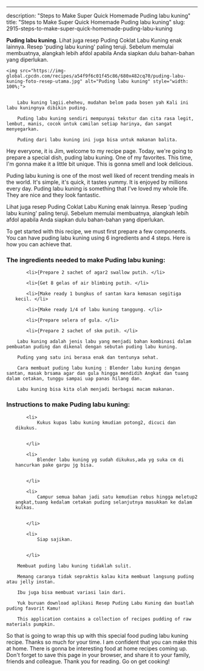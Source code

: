 ---
description: "Steps to Make Super Quick Homemade Puding labu kuning"
title: "Steps to Make Super Quick Homemade Puding labu kuning"
slug: 2915-steps-to-make-super-quick-homemade-puding-labu-kuning

<p>
	<strong>Puding labu kuning</strong>. 
	Lihat juga resep Puding Coklat Labu Kuning enak lainnya. Resep &#39;puding labu kuning&#39; paling teruji. Sebelum memulai membuatnya, alangkah lebih afdol apabila Anda siapkan dulu bahan-bahan yang diperlukan.
</p>
<p>
	
	<img src="https://img-global.cpcdn.com/recipes/a54f9f6c01f45c86/680x482cq70/puding-labu-kuning-foto-resep-utama.jpg" alt="Puding labu kuning" style="width: 100%;">
	
	
		Labu kuning lagii.eheheu, mudahan belom pada bosen yah Kali ini labu kuningnya dibikin puding.
	
		Puding labu kuning sendiri mempunyai tekstur dan cita rasa legit, lembut, manis, cocok untuk camilan setiap harinya, dan sangat menyegarkan.
	
		Puding dari labu kuning ini juga bisa untuk makanan balita.
	
</p>
<p>
	Hey everyone, it is Jim, welcome to my recipe page. Today, we're going to prepare a special dish, puding labu kuning. One of my favorites. This time, I'm gonna make it a little bit unique. This is gonna smell and look delicious.
</p>
	
<p>
	Puding labu kuning is one of the most well liked of recent trending meals in the world. It's simple, it's quick, it tastes yummy. It is enjoyed by millions every day. Puding labu kuning is something that I've loved my whole life. They are nice and they look fantastic.
</p>
<p>
	Lihat juga resep Puding Coklat Labu Kuning enak lainnya. Resep &#39;puding labu kuning&#39; paling teruji. Sebelum memulai membuatnya, alangkah lebih afdol apabila Anda siapkan dulu bahan-bahan yang diperlukan.
</p>

<p>
To get started with this recipe, we must first prepare a few components. You can have puding labu kuning using 6 ingredients and 4 steps. Here is how you can achieve that.
</p>

<h3>The ingredients needed to make Puding labu kuning:</h3>

<ol>
	
		<li>{Prepare 2 sachet of agar2 swallow putih. </li>
	
		<li>{Get 8 gelas of air blimbing putih. </li>
	
		<li>{Make ready 1 bungkus of santan kara kemasan segitiga kecil. </li>
	
		<li>{Make ready 1/4 of labu kuning tanggung. </li>
	
		<li>{Prepare selera of gula. </li>
	
		<li>{Prepare 2 sachet of skm putih. </li>
	
</ol>
<p>
	
		Labu kuning adalah jenis labu yang menjadi bahan kombinasi dalam pembuatan puding dan dikenal dengan sebutan puding labu kuning.
	
		Puding yang satu ini berasa enak dan tentunya sehat.
	
		Cara membuat puding labu kuning : Blender labu kuning dengan santan, masak brsama agar dan gula hingga mendidih Angkat dan tuang dalam cetakan, tunggu sampai uap panas hilang dan.
	
		Labu kuning bisa kita olah menjadi berbagai macam makanan.
	
</p>

<h3>Instructions to make Puding labu kuning:</h3>

<ol>
	
		<li>
			Kukus kupas labu kuning kmudian potong2, dicuci dan dikukus.
			
			
		</li>
	
		<li>
			Blender labu kuning yg sudah dikukus,ada yg suka cm di hancurkan pake garpu jg bisa.
			
			
		</li>
	
		<li>
			Campur semua bahan jadi satu kemudian rebus hingga meletup2 angkat,tuang kedalam cetakan puding selanjutnya masukkan ke dalam kulkas.
			
			
		</li>
	
		<li>
			Siap sajikan.
			
			
		</li>
	
</ol>

<p>
	
		Membuat puding labu kuning tidaklah sulit.
	
		Memang caranya tidak sepraktis kalau kita membuat langsung puding atau jelly instan.
	
		Ibu juga bisa membuat variasi lain dari.
	
		Yuk buruan download aplikasi Resep Puding Labu Kuning dan buatlah puding favorit Kamu!
	
		This application contains a collection of recipes pudding of raw materials pumpkin.
	
</p>

<p>
	So that is going to wrap this up with this special food puding labu kuning recipe. Thanks so much for your time. I am confident that you can make this at home. There is gonna be interesting food at home recipes coming up. Don't forget to save this page in your browser, and share it to your family, friends and colleague. Thank you for reading. Go on get cooking!
</p>
